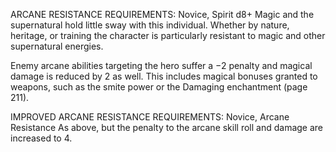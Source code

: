 ARCANE RESISTANCE
REQUIREMENTS: Novice, Spirit d8+
Magic and the supernatural hold little sway with this individual. Whether by nature, heritage, or training the character is particularly resistant to magic and other supernatural energies.


Enemy arcane abilities targeting the hero suffer a −2 penalty and magical damage is reduced by 2 as well. This includes magical bonuses granted to weapons, such as the smite power or the Damaging enchantment (page 211).

IMPROVED ARCANE RESISTANCE
REQUIREMENTS: Novice, Arcane Resistance
As above, but the penalty to the arcane skill roll and damage are increased to 4.